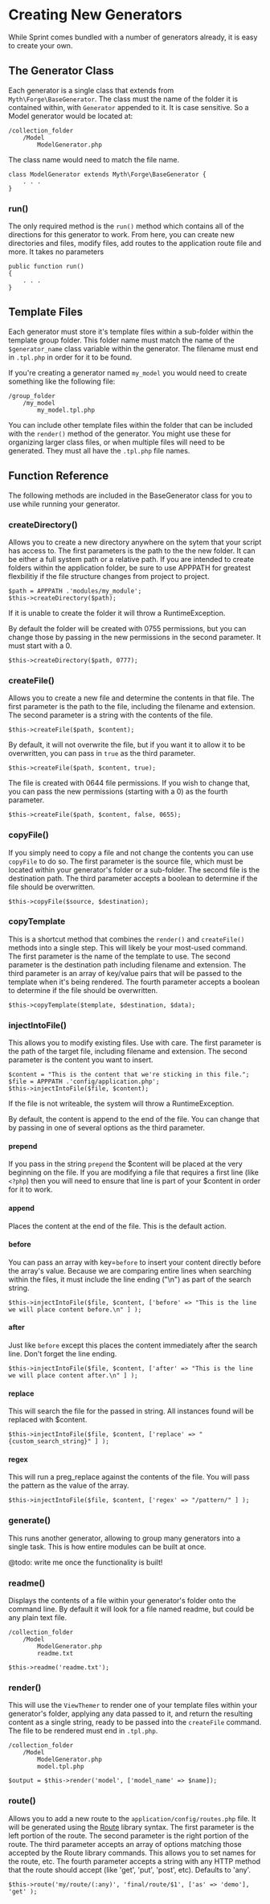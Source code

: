# Creating New Generators
While Sprint comes bundled with a number of generators already, it is easy to create your own. 


## The Generator Class
Each generator is a single class that extends from `Myth\Forge\BaseGenerator`. The class must the name of the folder it is contained within, with `Generator` appended to it. It is case sensitive. So a Model generator would be located at:

	/collection_folder
		/Model
			ModelGenerator.php

The class name would need to match the file name.

	class ModelGenerator extends Myth\Forge\BaseGenerator {
		. . . 
	}

### run()
The only required method is the `run()` method which contains all of the directions for this generator to work. From here, you can create new directories and files, modify files, add routes to the application route file and more. It takes no parameters

	public function run()
	{
		. . . 
	}


   
## Template Files
Each generator must store it's template files within a sub-folder within the template group folder. This folder name must match the name of the `$generator_name` class variable within the generator. The filename must end in `.tpl.php` in order for it to be found. 

If you're creating a generator named `my_model` you would need to create something like the following file: 

	/group_folder
		/my_model
			my_model.tpl.php

You can include other template files within the folder that can be included with the `render()` method of the generator. You might use these for organizing larger class files, or when multiple files will need to be generated. They must all have the `.tpl.php` file names. 

## Function Reference
The following methods are included in the BaseGenerator class for you to use while running your generator.

### createDirectory()
Allows you to create a new directory anywhere on the sytem that your script has access to. The first parameters is the path to the the new folder. It can be either a full system path or a relative path. If you are intended to create folders within the application folder, be sure to use APPPATH for greatest flexbilitiy if the file structure changes from project to project. 

	$path = APPPATH .'modules/my_module';
	$this->createDirectory($path);

If it is unable to create the folder it will throw a RuntimeException.

By default the folder will be created with 0755 permissions, but you can change those by passing in the new permissions in the second parameter. It must start with a 0.

	$this->createDirectory($path, 0777);

### createFile()
Allows you to create a new file and determine the contents in that file. The first parameter is the path to the file, including the filename and extension. The second parameter is a string with the contents of the file. 

	$this->createFile($path, $content);

By default, it will not overwrite the file, but if you want it to allow it to be overwritten, you can pass in `true` as the third parameter. 

	$this->createFile($path, $content, true);

The file is created with 0644 file permissions. If you wish to change that, you can pass the new permissions (starting with a 0) as the fourth parameter.

	$this->createFile($path, $content, false, 0655);

### copyFile()
If you simply need to copy a file and not change the contents you can use `copyFile` to do so. The first parameter is the source file, which must be located within your generator's folder or a sub-folder. The second file is the destination path. The third parameter accepts a boolean to determine if the file should be overwritten. 

	$this->copyFile($source, $destination);

### copyTemplate
This is a shortcut method that combines the `render()` and `createFile()` methods into a single step. This will likely be your most-used command. The first parameter is the name of the template to use. The second parameter is the destination path including filename and extension. The third parameter is an array of key/value pairs that will be passed to the template when it's being rendered. The fourth parameter accepts a boolean to determine if the file should be overwritten. 

	$this->copyTemplate($template, $destination, $data);

### injectIntoFile()
This allows you to modify existing files. Use with care. The first parameter is the path of the target file, including filename and extension. The second parameter is the content you want to insert.

	$content = "This is the content that we're sticking in this file.";
	$file = APPPATH .'config/application.php';
	$this->injectIntoFile($file, $content);

If the file is not writeable, the system will throw a RuntimeException. 

By default, the content is append to the end of the file. You can change that by passing in one of several options as the third parameter. 

#### prepend
If you pass in the string `prepend` the $content will be placed at the very beginning on the file. If you are modifying a file that requires a first line (like `<?php`) then you will need to ensure that line is part of your $content in order for it to work.

#### append
Places the content at the end of the file. This is the default action.

#### before
You can pass an array with key=`before` to insert your content directly before the array's value. Because we are comparing entire lines when searching within the files, it must include the line ending ("\n") as part of the search string. 

	$this->injectIntoFile($file, $content, ['before' => "This is the line we will place content before.\n" ] );

#### after
Just like `before` except this places the content immediately after the search line. Don't forget the line ending.

	$this->injectIntoFile($file, $content, ['after' => "This is the line we will place content after.\n" ] );
	
#### replace
This will search the file for the passed in string. All instances found will be replaced with $content.

	$this->injectIntoFile($file, $content, ['replace' => "{custom_search_string}" ] );

#### regex
This will run a preg_replace against the contents of the file. You will pass the pattern as the value of the array. 

	$this->injectIntoFile($file, $content, ['regex' => "/pattern/" ] );

### generate()
This runs another generator, allowing to group many generators into a single task. This is how entire modules can be built at once. 

@todo: write me once the functionality is built!

### readme()
Displays the contents of a file within your generator's folder onto the command line. By default it will look for a file named readme, but could be any plain text file. 

	/collection_folder
		/Model
			ModelGenerator.php
			readme.txt
	
	$this->readme('readme.txt');

### render()
This will use the `ViewThemer` to render one of your template files within your generator's folder, applying any data passed to it, and return the resulting content as a single string, ready to be passed into the `createFile` command.  The file to be rendered must end in `.tpl.php`.

	/collection_folder
		/Model
			ModelGenerator.php
			model.tpl.php
	
	$output = $this->render('model', ['model_name' => $name]);

### route()
Allows you to add a new route to the `application/config/routes.php` file. It will be generated using the [Route](general/routes) library syntax. The first parameter is the left portion of the route. The second parameter is the right portion of the route. The third parameter accepts an array of options matching those accepted by the Route library commands. This allows you to set names for the route, etc. The fourth parameter accepts a string with any HTTP method that the route should accept (like 'get', 'put', 'post', etc). Defaults to 'any'.

	$this->route('my/route/(:any)', 'final/route/$1', ['as' => 'demo'], 'get' );